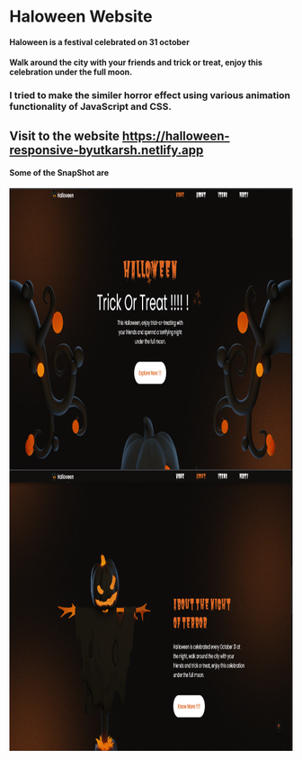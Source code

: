 # Haloween Website

#### Haloween is a festival celebrated on 31 october 
#### Walk around the city with your friends and trick or treat, enjoy this celebration under the full moon.
### I tried to make the similer horror effect using various animation functionality of JavaScript and CSS.

## Visit to the website https://halloween-responsive-byutkarsh.netlify.app

#### Some of the SnapShot are
<img src="https://github.com/utkarsh1406/halloween-responsive-modification/blob/main/img/demo-1.png?raw=true" align = "right" idth="800" height="500">
<img src="https://github.com/utkarsh1406/halloween-responsive-modification/blob/main/img/demo-2.png?raw=true" align = "right" idth="800" height="500">
